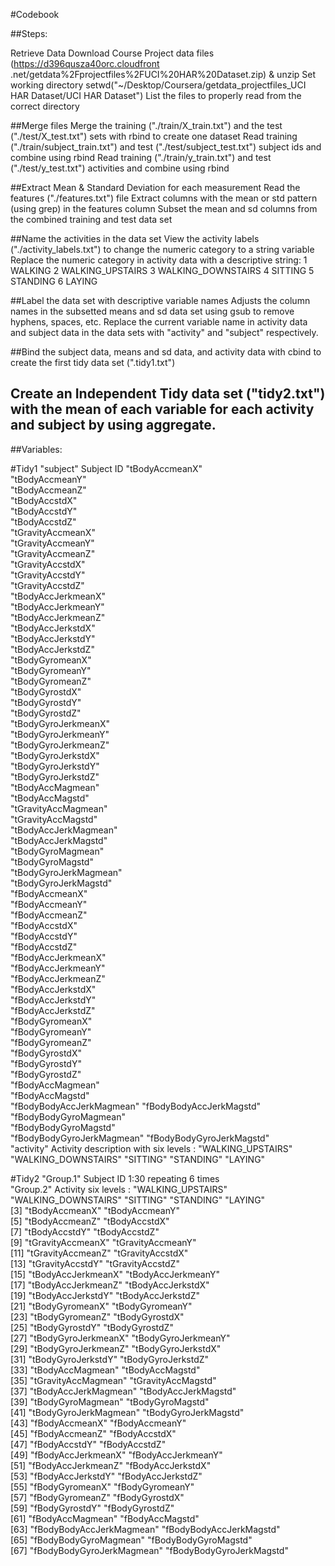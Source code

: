 #Codebook

##Steps:

Retrieve Data
        Download Course Project data files (https://d396qusza40orc.cloudfront        .net/getdata%2Fprojectfiles%2FUCI%20HAR%20Dataset.zip)  & unzip
Set working directory
        setwd("~/Desktop/Coursera/getdata_projectfiles_UCI HAR Dataset/UCI HAR Dataset") 
List the files to properly read from the correct directory

##Merge files
        Merge the training ("./train/X_train.txt") and the test ("./test/X_test.txt") sets with rbind to create one dataset
        Read training ("./train/subject_train.txt") and test ("./test/subject_test.txt") subject ids and combine using rbind
        Read training ("./train/y_train.txt") and test ("./test/y_test.txt") activities and combine using rbind


##Extract Mean & Standard Deviation for each measurement
        Read the features ("./features.txt") file
        Extract columns with the mean or std pattern (using grep) in the features column
        Subset the mean and sd columns from the combined training and test data set

##Name the activities in the data set 
        View the activity labels ("./activity_labels.txt") to change the numeric category to a string variable
        Replace the numeric category in activity data with a descriptive string:
        1 WALKING 2 WALKING_UPSTAIRS 3 WALKING_DOWNSTAIRS 4 SITTING 
        5 STANDING 6 LAYING

##Label the data set with descriptive variable names
        Adjusts the column names in the subsetted means and sd data set using gsub to remove hyphens, spaces, etc.
        Replace the current variable name in activity data and subject data in the data sets with "activity" and "subject" respectively.

##Bind the subject data, means and sd data, and activity data with cbind to create the first tidy data set (".tidy1.txt")

## Create an Independent Tidy data set ("tidy2.txt") with the mean of each variable for each activity and subject by using aggregate. 

##Variables:

#Tidy1
"subject"          Subject ID 
"tBodyAccmeanX"           
"tBodyAccmeanY"            
"tBodyAccmeanZ"           
"tBodyAccstdX"             
"tBodyAccstdY"            
"tBodyAccstdZ"             
"tGravityAccmeanX"        
"tGravityAccmeanY"         
"tGravityAccmeanZ"        
"tGravityAccstdX"          
"tGravityAccstdY"         
"tGravityAccstdZ"          
"tBodyAccJerkmeanX"       
"tBodyAccJerkmeanY"        
"tBodyAccJerkmeanZ"       
"tBodyAccJerkstdX"         
"tBodyAccJerkstdY"        
"tBodyAccJerkstdZ"         
"tBodyGyromeanX"          
"tBodyGyromeanY"           
"tBodyGyromeanZ"          
"tBodyGyrostdX"            
"tBodyGyrostdY"           
"tBodyGyrostdZ"            
"tBodyGyroJerkmeanX"      
"tBodyGyroJerkmeanY"       
"tBodyGyroJerkmeanZ"      
"tBodyGyroJerkstdX"        
"tBodyGyroJerkstdY"       
"tBodyGyroJerkstdZ"        
"tBodyAccMagmean"         
"tBodyAccMagstd"           
"tGravityAccMagmean"      
"tGravityAccMagstd"        
"tBodyAccJerkMagmean"     
"tBodyAccJerkMagstd"       
"tBodyGyroMagmean"        
"tBodyGyroMagstd"          
"tBodyGyroJerkMagmean"    
"tBodyGyroJerkMagstd"      
"fBodyAccmeanX"           
"fBodyAccmeanY"            
"fBodyAccmeanZ"           
"fBodyAccstdX"             
"fBodyAccstdY"            
"fBodyAccstdZ"             
"fBodyAccJerkmeanX"       
"fBodyAccJerkmeanY"        
"fBodyAccJerkmeanZ"       
"fBodyAccJerkstdX"         
"fBodyAccJerkstdY"        
"fBodyAccJerkstdZ"         
"fBodyGyromeanX"          
"fBodyGyromeanY"           
"fBodyGyromeanZ"          
"fBodyGyrostdX"            
"fBodyGyrostdY"           
"fBodyGyrostdZ"            
"fBodyAccMagmean"         
"fBodyAccMagstd"           
"fBodyBodyAccJerkMagmean" 
"fBodyBodyAccJerkMagstd"   
"fBodyBodyGyroMagmean"    
"fBodyBodyGyroMagstd"      
"fBodyBodyGyroJerkMagmean"
"fBodyBodyGyroJerkMagstd"  
"activity"   Activity description with six levels : "WALKING_UPSTAIRS"                 "WALKING_DOWNSTAIRS" "SITTING" "STANDING" "LAYING"

#Tidy2
"Group.1"    Subject ID 1:30 repeating 6 times     
"Group.2"    Activity   six levels : "WALKING_UPSTAIRS"                                 "WALKING_DOWNSTAIRS" "SITTING" "STANDING" "LAYING"          
 [3] "tBodyAccmeanX"            "tBodyAccmeanY"           
 [5] "tBodyAccmeanZ"            "tBodyAccstdX"            
 [7] "tBodyAccstdY"             "tBodyAccstdZ"            
 [9] "tGravityAccmeanX"         "tGravityAccmeanY"        
[11] "tGravityAccmeanZ"         "tGravityAccstdX"         
[13] "tGravityAccstdY"          "tGravityAccstdZ"         
[15] "tBodyAccJerkmeanX"        "tBodyAccJerkmeanY"       
[17] "tBodyAccJerkmeanZ"        "tBodyAccJerkstdX"        
[19] "tBodyAccJerkstdY"         "tBodyAccJerkstdZ"        
[21] "tBodyGyromeanX"           "tBodyGyromeanY"          
[23] "tBodyGyromeanZ"           "tBodyGyrostdX"           
[25] "tBodyGyrostdY"            "tBodyGyrostdZ"           
[27] "tBodyGyroJerkmeanX"       "tBodyGyroJerkmeanY"      
[29] "tBodyGyroJerkmeanZ"       "tBodyGyroJerkstdX"       
[31] "tBodyGyroJerkstdY"        "tBodyGyroJerkstdZ"       
[33] "tBodyAccMagmean"          "tBodyAccMagstd"          
[35] "tGravityAccMagmean"       "tGravityAccMagstd"       
[37] "tBodyAccJerkMagmean"      "tBodyAccJerkMagstd"      
[39] "tBodyGyroMagmean"         "tBodyGyroMagstd"         
[41] "tBodyGyroJerkMagmean"     "tBodyGyroJerkMagstd"     
[43] "fBodyAccmeanX"            "fBodyAccmeanY"           
[45] "fBodyAccmeanZ"            "fBodyAccstdX"            
[47] "fBodyAccstdY"             "fBodyAccstdZ"            
[49] "fBodyAccJerkmeanX"        "fBodyAccJerkmeanY"       
[51] "fBodyAccJerkmeanZ"        "fBodyAccJerkstdX"        
[53] "fBodyAccJerkstdY"         "fBodyAccJerkstdZ"        
[55] "fBodyGyromeanX"           "fBodyGyromeanY"          
[57] "fBodyGyromeanZ"           "fBodyGyrostdX"           
[59] "fBodyGyrostdY"            "fBodyGyrostdZ"           
[61] "fBodyAccMagmean"          "fBodyAccMagstd"          
[63] "fBodyBodyAccJerkMagmean"  "fBodyBodyAccJerkMagstd"  
[65] "fBodyBodyGyroMagmean"     "fBodyBodyGyroMagstd"     
[67] "fBodyBodyGyroJerkMagmean" "fBodyBodyGyroJerkMagstd" 
